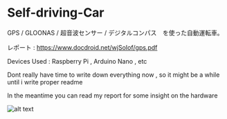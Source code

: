# Self-driving-Car
GPS / GLOONAS / 超音波センサー / デジタルコンパス　を使った自動運転車。

レポート : https://www.docdroid.net/wjSoIof/gps.pdf

Devices Used : Raspberry Pi , Arduino Nano , etc 

Dont really have time to write down everything now , so it might be a while until i write proper readme

In the meantime you can read my report for some insight on the hardware 


![alt text](https://i.imgur.com/koDG4cq.png)
